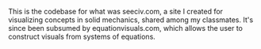 This is the codebase for what was seeciv.com, a site I created for visualizing concepts in solid mechanics, shared among my classmates. It's since been subsumed by equationvisuals.com, which allows the user to construct visuals from systems of equations.

